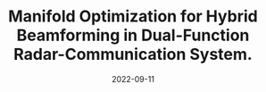 ---
title: "Manifold Optimization for Hybrid Beamforming in Dual-Function Radar-Communication System."
collection: arVix
permalink: /publication/2022-arVix-tvt
date: 2022-09-11
level: arVix
paperurl: 'http://arxiv.org/abs/2209.04848'
citation: '<b>B. Wang</b>, H. Li and Z. Cheng, "Dynamic Hybrid Beamforming Design for Dual-Function Radar-Communication Systems," submitted to <i>IEEE Transactions on Vehicular Technology</i>.'
---
